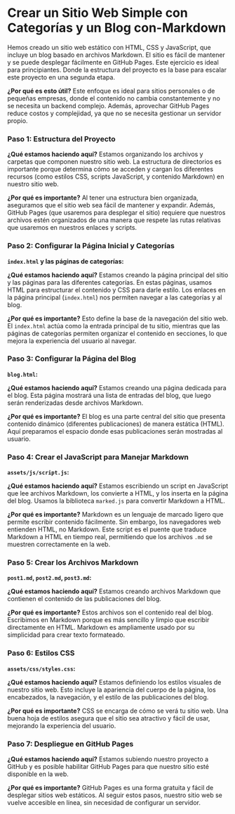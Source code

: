 # Crear un Sitio Web Simple con Categorías y un Blog con-Markdown

Hemos creado un sitio web estático con HTML, CSS y JavaScript, que incluye un blog basado en archivos Markdown. El sitio es fácil de mantener y se puede desplegar fácilmente en GitHub Pages. Este ejercicio es ideal para principiantes. Donde la estructura del proyecto es la base para escalar este proyecto en una segunda etapa. 

**¿Por qué es esto útil?**
Este enfoque es ideal para sitios personales o de pequeñas empresas, donde el contenido no cambia constantemente y no se necesita un backend complejo. Además, aprovechar GitHub Pages reduce costos y complejidad, ya que no se necesita gestionar un servidor propio.

### Paso 1: Estructura del Proyecto

**¿Qué estamos haciendo aquí?**
Estamos organizando los archivos y carpetas que componen nuestro sitio web. La estructura de directorios es importante porque determina cómo se acceden y cargan los diferentes recursos (como estilos CSS, scripts JavaScript, y contenido Markdown) en nuestro sitio web.

**¿Por qué es importante?**
Al tener una estructura bien organizada, aseguramos que el sitio web sea fácil de mantener y expandir. Además, GitHub Pages (que usaremos para desplegar el sitio) requiere que nuestros archivos estén organizados de una manera que respete las rutas relativas que usaremos en nuestros enlaces y scripts.

### Paso 2: Configurar la Página Inicial y Categorías

**`index.html` y las páginas de categorías:**

**¿Qué estamos haciendo aquí?**
Estamos creando la página principal del sitio y las páginas para las diferentes categorías. En estas páginas, usamos HTML para estructurar el contenido y CSS para darle estilo. Los enlaces en la página principal (`index.html`) nos permiten navegar a las categorías y al blog.

**¿Por qué es importante?**
Esto define la base de la navegación del sitio web. El `index.html` actúa como la entrada principal de tu sitio, mientras que las páginas de categorías permiten organizar el contenido en secciones, lo que mejora la experiencia del usuario al navegar.

### Paso 3: Configurar la Página del Blog

**`blog.html`:**

**¿Qué estamos haciendo aquí?**
Estamos creando una página dedicada para el blog. Esta página mostrará una lista de entradas del blog, que luego serán renderizadas desde archivos Markdown.

**¿Por qué es importante?**
El blog es una parte central del sitio que presenta contenido dinámico (diferentes publicaciones) de manera estática (HTML). Aquí preparamos el espacio donde esas publicaciones serán mostradas al usuario.

### Paso 4: Crear el JavaScript para Manejar Markdown

**`assets/js/script.js`:**

**¿Qué estamos haciendo aquí?**
Estamos escribiendo un script en JavaScript que lee archivos Markdown, los convierte a HTML, y los inserta en la página del blog. Usamos la biblioteca `marked.js` para convertir Markdown a HTML.

**¿Por qué es importante?**
Markdown es un lenguaje de marcado ligero que permite escribir contenido fácilmente. Sin embargo, los navegadores web entienden HTML, no Markdown. Este script es el puente que traduce Markdown a HTML en tiempo real, permitiendo que los archivos `.md` se muestren correctamente en la web.

### Paso 5: Crear los Archivos Markdown

**`post1.md`, `post2.md`, `post3.md`:**

**¿Qué estamos haciendo aquí?**
Estamos creando archivos Markdown que contienen el contenido de las publicaciones del blog.

**¿Por qué es importante?**
Estos archivos son el contenido real del blog. Escribimos en Markdown porque es más sencillo y limpio que escribir directamente en HTML. Markdown es ampliamente usado por su simplicidad para crear texto formateado.

### Paso 6: Estilos CSS

**`assets/css/styles.css`:**

**¿Qué estamos haciendo aquí?**
Estamos definiendo los estilos visuales de nuestro sitio web. Esto incluye la apariencia del cuerpo de la página, los encabezados, la navegación, y el estilo de las publicaciones del blog.

**¿Por qué es importante?**
CSS se encarga de cómo se verá tu sitio web. Una buena hoja de estilos asegura que el sitio sea atractivo y fácil de usar, mejorando la experiencia del usuario.

### Paso 7: Despliegue en GitHub Pages

**¿Qué estamos haciendo aquí?**
Estamos subiendo nuestro proyecto a GitHub y es posible habilitar GitHub Pages para que nuestro sitio esté disponible en la web.

**¿Por qué es importante?**
GitHub Pages es una forma gratuita y fácil de desplegar sitios web estáticos. Al seguir estos pasos, nuestro sitio web se vuelve accesible en línea, sin necesidad de configurar un servidor.
